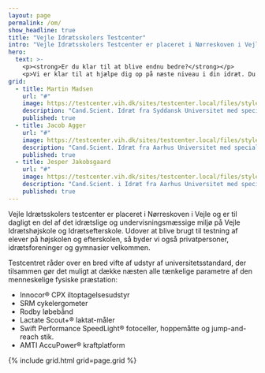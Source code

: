 ```yaml
---
layout: page
permalink: /om/
show_headline: true
title: "Vejle Idrætsskolers Testcenter"
intro: "Vejle Idrætsskolers Testcenter er placeret i Nørreskoven i Vejle og er til dagligt en del af det idrætslige og undervisningsmæssige miljø på Vejle Idrætshøjskole og Idrætsefterskole. Udover at blive brugt til testning af elever på højskolen og efterskolen, så byder vi også privatpersoner, klubber og gymnasier velkommen."
hero:
  text: >-
    <p><strong>Er du klar til at blive endnu bedre?</strong></p>
    <p>Vi er klar til at hjælpe dig op på næste niveau i din idræt. Du vil møde et testcenter med det nyeste udstyr, som giver dig præcise testresultater - og du får kyndig vejledning.</p>
grid:
  - title: Martin Madsen
    url: "#"
    image: https://testcenter.vih.dk/sites/testcenter.local/files/styles/panopoly_image_original/public/wysiwyg/20120429-vih-laerer-martinmadsen0004_0.jpg?itok=ihdRmVpJ
    description: "Cand.Scient. Idræt fra Syddansk Universitet med speciale i træningsfysiologi. Tidl. testassistent hos Team Danmark"
    published: true
  - title: Jacob Agger
    url: "#"
    image: https://testcenter.vih.dk/sites/testcenter.local/files/styles/panopoly_image_original/public/wysiwyg/20140317-2k2a2780-166.jpg?itok=DYshqdOi
    description: "Cand.Scient. Idræt fra Aarhus Universitet med speciale i træningsfysiologi. Personlig træner indenfor cykling, MTB, løb og triathlon"
    published: true
  - title: Jesper Jakobsgaard
    url: "#"
    image: https://testcenter.vih.dk/sites/testcenter.local/files/styles/panopoly_image_original/public/wysiwyg/file-2.jpeg?itok=NG6H3dWr
    description: "Cand.Scient. i Idræt fra Aarhus Universitet med speciale i muskelfysiologi. Undervisningsassistent i Fysisk Træning ved Aarhus Universitet."
    published: true
---
```


Vejle Idrætsskolers testcenter er placeret i Nørreskoven i Vejle og er til dagligt en del af det idrætslige og undervisningsmæssige miljø på Vejle Idrætshøjskole og Idrætsefterskole. Udover at blive brugt til testning af elever på højskolen og efterskolen, så byder vi også privatpersoner, idrætsforeninger og gymnasier velkommen.

Testcentret råder over en bred vifte af udstyr af universitetsstandard, der tilsammen gør det muligt at dække næsten alle tænkelige parametre af den menneskelige fysiske præstation:
 - Innocor® CPX iltoptagelsesudstyr
 - SRM cykelergometer
 - Rodby løbebånd
 - Lactate Scout+® laktat-måler
 - Swift Performance SpeedLight® fotoceller, hoppemåtte og jump-and-reach stik.
 - AMTI AccuPower® kraftplatform

{% include grid.html grid=page.grid %}
